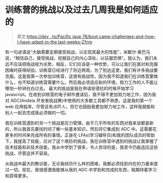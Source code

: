 # 训练营的挑战以及过去几周我是如何适应的

> 原文:[https://dev . to/Pacific ique 78/boot camp-challenges-and-how-I-have-adapt-in-the last-weeks-21nm](https://dev.to/pacifique78/bootcamp-challenges-and-how-i-have-adapted-in-the-last-few-weeks-21nm)

有一句谚语说“大脑需要定期接受挑战，以实现其最大的性能”，米歇尔·奥巴马说，“相信自己，接受挑战，挖掘自己的内心深处，以征服恐惧”。我认为，我们永远不应该把挑战视为劣势，相反，它们应该是一种优势，可以让我们在面对和克服困难时获得经验。训练营已经进行了将近两周，为了到达这里，我们有许多挑战要克服。这是我第一次参加训练营，这很有挑战性，因为我不知道我们在训练营要做什么，也不知道训练营需要什么。然后我必须适应新的环境，努力工作的人不能让哪怕一秒钟白白过去。
最大的挑战是我在申请安德拉的时候开始学习 javascript。在收到训练营的电子邮件邀请后，我不得不更加努力地工作，因为我对 ADC(Andela 开发者挑战赛)中使用的大多数工具都不熟悉，这是我的第一个 web 应用程序。尽管这有点吓人，但它也鼓励我更加努力地工作，这样我就能和别人一起去完成我必须做的一切。

我在训练营遇到的另一个挑战是压力管理。由于几乎所有的东西对我来说都是新的，所以我首先要找时间了解一些基本知识，然后将它集成到 ADC 中。这需要花更多的时间来完成所有的事情。正是在 LFAs(学习辅导员)和我的团队成员的帮助下，我提高了技能，应对了这个艰巨的挑战。我在训练营中遇到的挑战让我掌握了技术技能和非技术技能，我从中学到了很多，令人惊讶的是，我至今仍能适应这些挑战，尽管这并不容易。

从挑战中最大的教训是，无论我经历什么样的困难，我都必须找到内在的力量来度过一切。现在，我很感激我能够从我的 ADC 中学到和完成的东西，我期待着学习和获得更多。